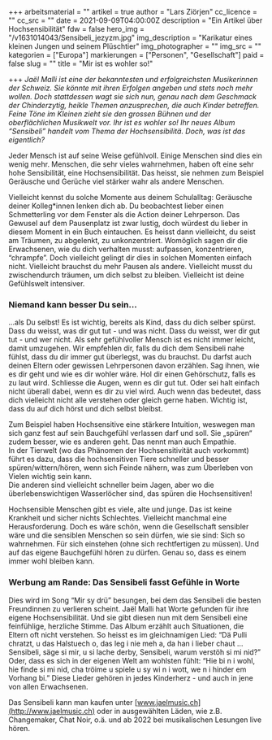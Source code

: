 +++
arbeitsmaterial = ""
artikel = true
author = "Lars Ziörjen"
cc_licence = ""
cc_src = ""
date = 2021-09-09T04:00:00Z
description = "Ein Artikel über Hochsensibilität"
fdw = false
hero_img = "/v1631014043/Sensibeli_jezyzm.jpg"
img_description = "Karikatur eines kleinen Jungen und seinem Plüschtier"
img_photographer = ""
img_src = ""
kategorien = ["Europa"]
markierungen = ["Personen", "Gesellschaft"]
paid = false
slug = ""
title = "Mir ist es wohler so!"

+++
_Jaël Malli ist eine der bekanntesten und erfolgreichsten Musikerinnen der Schweiz. Sie könnte mit ihren Erfolgen angeben und stets noch mehr wollen. Doch stattdessen wagt sie sich nun, genau nach dem Geschmack der Chinderzytig, heikle Themen anzusprechen, die auch Kinder betreffen. Feine Töne im Kleinen zieht sie den grossen Bühnen und der oberflächlichen Musikwelt vor. Ihr ist es wohler so! Ihr neues Album “Sensibeli” handelt vom Thema der Hochsensibilitä. Doch, was ist das eigentlich?_

Jeder Mensch ist auf seine Weise gefühlvoll. Einige Menschen sind dies ein wenig mehr. Menschen, die sehr vieles wahrnehmen, haben oft eine sehr hohe Sensibilität, eine Hochsensibilität. Das heisst, sie nehmen zum Beispiel Geräusche und Gerüche viel stärker wahr als andere Menschen.

Vielleicht kennst du solche Momente aus deinem Schulalltag: Geräusche deiner Kolleg*innen lenken dich ab. Du beobachtest lieber einen Schmetterling vor dem Fenster als die Action deiner Lehrperson. Das Gewusel auf dem Pausenplatz ist zwar lustig, doch würdest du lieber in diesem Moment in ein Buch eintauchen. Es heisst dann vielleicht, du seist am Träumen, zu abgelenkt, zu unkonzentriert. Womöglich sagen dir die Erwachsenen, wie du dich verhalten musst: aufpassen, konzentrieren, “chrampfe”. Doch vielleicht gelingt dir dies in solchen Momenten einfach nicht. Vielleicht brauchst du mehr Pausen als andere. Vielleicht musst du zwischendurch träumen, um dich selbst zu bleiben. Vielleicht ist deine Gefühlswelt intensiver.

### Niemand kann besser Du sein…

...als Du selbst! Es ist wichtig, bereits als Kind, dass du dich selber spürst. Dass du weisst, was dir gut tut - und was nicht. Dass du weisst, wer dir gut tut - und wer nicht. Als sehr gefühlvoller Mensch ist es nicht immer leicht, damit umzugehen. Wir empfehlen dir, falls du dich dem Sensibeli nahe fühlst, dass du dir immer gut überlegst, was du brauchst. Du darfst auch deinen Eltern oder gewissen Lehrpersonen davon erzählen. Sag ihnen, wie es dir geht und wie es dir wohler wäre. Hol dir einen Gehörschutz, falls es zu laut wird. Schliesse die Augen, wenn es dir gut tut. Oder sei halt einfach nicht überall dabei, wenn es dir zu viel wird. Auch wenn das bedeutet, dass dich vielleicht nicht alle verstehen oder gleich gerne haben. Wichtig ist, dass du auf dich hörst und dich selbst bleibst.

Zum Beispiel haben Hochsensitive eine stärkere Intuition, weswegen man sich ganz fest auf sein Bauchgefühl verlassen darf und soll. Sie „spüren“ zudem besser, wie es anderen geht. Das nennt man auch Empathie.  
In der Tierwelt (wo das Phänomen der Hochsensitivität auch vorkommt) führt es dazu, dass die hochsensitiven Tiere schneller und besser spüren/wittern/hören, wenn sich Feinde nähern, was zum Überleben von Vielen wichtig sein kann.  
Die anderen sind vielleicht schneller beim Jagen, aber wo die überlebenswichtigen Wasserlöcher sind, das spüren die Hochsensitiven!

Hochsensible Menschen gibt es viele, alte und junge. Das ist keine Krankheit und sicher nichts Schlechtes. Vielleicht manchmal eine Herausforderung. Doch es wäre schön, wenn die Gesellschaft sensibler wäre und die sensiblen Menschen so sein dürfen, wie sie sind: Sich so wahrnehmen. Für sich einstehen (ohne sich rechtfertigen zu müssen). Und auf das eigene Bauchgefühl hören zu dürfen. Genau so, dass es einem immer wohl bleiben kann.

### Werbung am Rande: Das Sensibeli fasst Gefühle in Worte

Dies wird im Song “Mir sy drü” besungen, bei dem das Sensibeli die besten Freundinnen zu verlieren scheint. Jaël Malli hat Worte gefunden für ihre eigene Hochsensibilität. Und sie gibt diesen nun mit dem Sensibeli eine feinfühlige, herzliche Stimme. Das Album erzählt auch Situationen, die Eltern oft nicht verstehen. So heisst es im gleichnamigen Lied: “Dä Pulli chratzt, u das Halstuech o, das leg i nie meh a, da han i lieber chaut … Sensibeli, säge si mir, u si lache derby, Sensibeli, warum verstöh si mi nid?” Oder, dass es sich in der eigenen Welt am wohlsten fühlt: “Hie bi n i wohl, hie finde si mi nid, cha tröime u spiele u sy wi n i wott, we n i hinder em Vorhang bi.” Diese Lieder gehören in jedes Kinderherz - und auch in jene von allen Erwachsenen.

Das Sensibeli kann man kaufen unter [www.jaelmusic.ch](http://www.jaelmusic.ch) oder in ausgewählten Läden, wie z.B. Changemaker, Chat Noir, o.ä. und ab 2022 bei musikalischen Lesungen live hören.